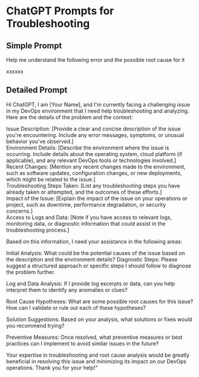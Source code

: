 # ChatGPT Prompts for Troubleshooting

## Simple Prompt 

Help me understand the following error and the possible root cause for it

xxxxxx


## Detailed Prompt 

Hi ChatGPT, I am [Your Name], and I'm currently facing a challenging issue in my DevOps environment that I need help troubleshooting and analyzing. Here are the details of the problem and the context:  

Issue Description: [Provide a clear and concise description of the issue you're encountering. Include any error messages, symptoms, or unusual behavior you've observed.]  
Environment Details: [Describe the environment where the issue is occurring. Include details about the operating system, cloud platform (if applicable), and any relevant DevOps tools or technologies involved.]  
Recent Changes: [Mention any recent changes made to the environment, such as software updates, configuration changes, or new deployments, which might be related to the issue.]  
Troubleshooting Steps Taken: [List any troubleshooting steps you have already taken or attempted, and the outcomes of these efforts.]  
Impact of the Issue: [Explain the impact of the issue on your operations or project, such as downtime, performance degradation, or security concerns.]  
Access to Logs and Data: [Note if you have access to relevant logs, monitoring data, or diagnostic information that could assist in the troubleshooting process.]  

Based on this information, I need your assistance in the following areas:  

Initial Analysis: What could be the potential causes of the issue based on the description and the environment details?
Diagnostic Steps: Please suggest a structured approach or specific steps I should follow to diagnose the problem further.  

Log and Data Analysis: If I provide log excerpts or data, can you help interpret them to identify any anomalies or clues?  

Root Cause Hypotheses: What are some possible root causes for this issue? How can I validate or rule out each of these hypotheses?  

Solution Suggestions: Based on your analysis, what solutions or fixes would you recommend trying?  

Preventive Measures: Once resolved, what preventive measures or best practices can I implement to avoid similar issues in the future?  
 
Your expertise in troubleshooting and root cause analysis would be greatly beneficial in resolving this issue and minimizing its impact on our DevOps operations. Thank you for your help!"




